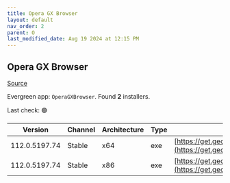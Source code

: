 ```yaml
---
title: Opera GX Browser
layout: default
nav_order: 2
parent: O
last_modified_date: Aug 19 2024 at 12:15 PM
---
```


## Opera GX Browser

[Source](https://www.opera.com/gx)

Evergreen app: `OperaGXBrowser`. Found **2** installers.

Last check: 🟢

| Version       | Channel | Architecture | Type | URI                                                                                                                                                                                            |
| ------------- | ------- | ------------ | ---- | ---------------------------------------------------------------------------------------------------------------------------------------------------------------------------------------------- |
| 112.0.5197.74 | Stable  | x64          | exe  | [https://get.geo.opera.com/pub/opera_gx/112.0.5197.74/win/Opera_GX_112.0.5197.74_Setup_x64.exe](https://get.geo.opera.com/pub/opera_gx/112.0.5197.74/win/Opera_GX_112.0.5197.74_Setup_x64.exe) |
| 112.0.5197.74 | Stable  | x86          | exe  | [https://get.geo.opera.com/pub/opera_gx/112.0.5197.74/win/Opera_GX_112.0.5197.74_Setup.exe](https://get.geo.opera.com/pub/opera_gx/112.0.5197.74/win/Opera_GX_112.0.5197.74_Setup.exe)         |
